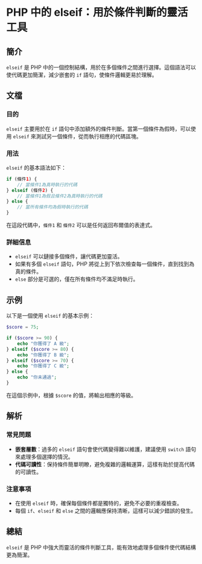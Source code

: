 <!--
Meta Description: # PHP 中的 elseif：用於條件判斷的靈活工具 ## 簡介 `elseif` 是 PHP 中的一個控制結構，用於在多個條件之間進行選擇。這個語法可以使代碼更加簡潔，減少嵌套的 `if` 語句，使條件邏輯更易於理解。 ## 文檔 ### 目的 `elseif` 主要用於在 `if` 語句中添加...
Meta Keywords: elseif, php, score, else, echo
-->

# PHP 中的 elseif：用於條件判斷的靈活工具

## 簡介
`elseif` 是 PHP 中的一個控制結構，用於在多個條件之間進行選擇。這個語法可以使代碼更加簡潔，減少嵌套的 `if` 語句，使條件邏輯更易於理解。

## 文檔
### 目的
`elseif` 主要用於在 `if` 語句中添加額外的條件判斷。當第一個條件為假時，可以使用 `elseif` 來測試另一個條件，從而執行相應的代碼區塊。

### 用法
`elseif` 的基本語法如下：
```php
if (條件1) {
    // 當條件1為真時執行的代碼
} elseif (條件2) {
    // 當條件1為假且條件2為真時執行的代碼
} else {
    // 當所有條件均為假時執行的代碼
}
```
在這段代碼中，`條件1` 和 `條件2` 可以是任何返回布爾值的表達式。

### 詳細信息
- `elseif` 可以鏈接多個條件，讓代碼更加靈活。
- 如果有多個 `elseif` 語句，PHP 將從上到下依次檢查每一個條件，直到找到為真的條件。
- `else` 部分是可選的，僅在所有條件均不滿足時執行。

## 示例
以下是一個使用 `elseif` 的基本示例：
```php
$score = 75;

if ($score >= 90) {
    echo "你獲得了 A 級";
} elseif ($score >= 80) {
    echo "你獲得了 B 級";
} elseif ($score >= 70) {
    echo "你獲得了 C 級";
} else {
    echo "你未通過";
}
```
在這個示例中，根據 `$score` 的值，將輸出相應的等級。

## 解析
### 常見問題
- **嵌套層數**：過多的 `elseif` 語句會使代碼變得難以維護，建議使用 `switch` 語句來處理多個選擇的情況。
- **代碼可讀性**：保持條件簡單明瞭，避免複雜的邏輯運算，這樣有助於提高代碼的可讀性。

### 注意事項
- 在使用 `elseif` 時，確保每個條件都是獨特的，避免不必要的重複檢查。
- 每個 `if`、`elseif` 和 `else` 之間的邏輯應保持清晰，這樣可以減少錯誤的發生。

## 總結
`elseif` 是 PHP 中強大而靈活的條件判斷工具，能有效地處理多個條件使代碼結構更為簡潔。